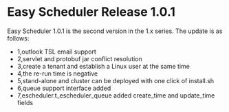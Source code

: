 Easy Scheduler Release 1.0.1
===
Easy Scheduler 1.0.1 is the second version in the 1.x series. The update is as follows:

- 1,outlook TSL email support
- 2,servlet and protobuf jar conflict resolution
- 3,create a tenant and establish a Linux user at the same time
- 4,the re-run time is negative
- 5,stand-alone and cluster can be deployed with one click of install.sh
- 6,queue support interface added
- 7,escheduler.t_escheduler_queue added create_time and update_time fields





